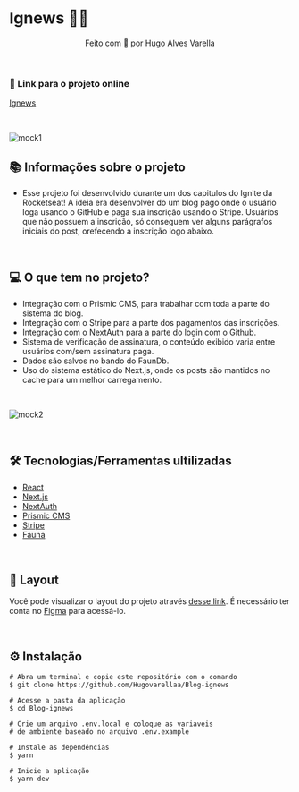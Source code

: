 # Ignews 💛🚀

<p align="center">Feito com 💙 por Hugo Alves Varella</p>

&nbsp;

### 🔗 Link para o projeto online

[Ignews](https://blog-ignews-hugovarellaa.vercel.app/)

&nbsp;

![mock1](https://user-images.githubusercontent.com/71772559/113495090-3e529600-94c5-11eb-953c-53ab4f71fc15.png)

## 📚 Informações sobre o projeto

- Esse projeto foi desenvolvido durante um dos capitulos do Ignite da Rocketseat! A ideia era desenvolver do um blog pago onde o usuário loga usando o GitHub e paga sua inscrição usando o Stripe. Usuários que não possuem a inscrição, só conseguem ver alguns parágrafos iniciais do post, orefecendo a inscrição logo abaixo.

&nbsp;

## 💻 O que tem no projeto?

- Integração com o Prismic CMS, para trabalhar com toda a parte do sistema do blog.
- Integração com o Stripe para a parte dos pagamentos das inscrições.
- Integração com o NextAuth para a parte do login com o Github.
- Sistema de verificação de assinatura, o conteúdo exibido varia entre usuários com/sem assinatura paga.
- Dados são salvos no bando do FaunDb.
- Uso do sistema estático do Next.js, onde os posts são mantidos no cache para um melhor carregamento.

&nbsp;

![mock2](https://user-images.githubusercontent.com/71772559/113495232-84f4c000-94c6-11eb-81fe-4dfb37d29e44.png)

&nbsp;

## 🛠️ Tecnologias/Ferramentas ultilizadas

- [React](https://pt-br.reactjs.org/E)
- [Next.js](https://nextjs.org/)
- [NextAuth](https://next-auth.js.org/)
- [Prismic CMS](https://prismic.io/)
- [Stripe](https://stripe.com/en-br)
- [Fauna](https://fauna.com/)

&nbsp;

## 🔖 Layout

Você pode visualizar o layout do projeto através [desse link](https://www.figma.com/file/1ObvavGTVFuRrMWyYmYMtO/ig.news-Copy?fuid=975921817161406319). É necessário ter conta no [Figma](http://figma.com/) para acessá-lo.


&nbsp;

## ⚙️ Instalação

```
# Abra um terminal e copie este repositório com o comando
$ git clone https://github.com/Hugovarellaa/Blog-ignews
```

```
# Acesse a pasta da aplicação
$ cd Blog-ignews

# Crie um arquivo .env.local e coloque as variaveis
# de ambiente baseado no arquivo .env.example

# Instale as dependências
$ yarn

# Inicie a aplicação
$ yarn dev

```
